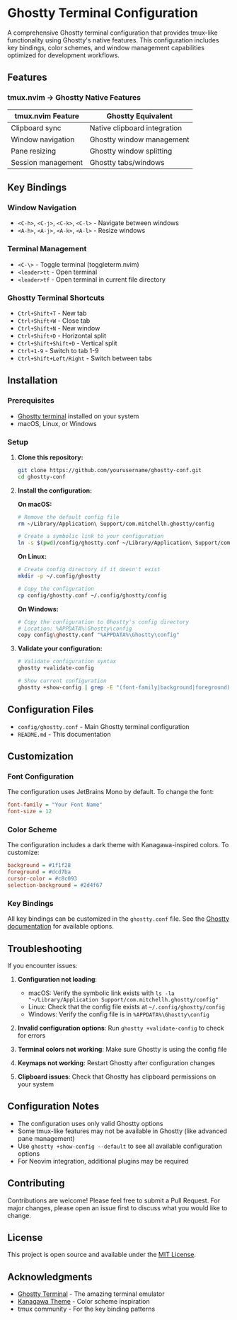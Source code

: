 # Ghostty Terminal Configuration

A comprehensive Ghostty terminal configuration that provides tmux-like functionality using Ghostty's native features. This configuration includes key bindings, color schemes, and window management capabilities optimized for development workflows.

## Features

### tmux.nvim → Ghostty Native Features

| tmux.nvim Feature | Ghostty Equivalent |
|------------------|-------------------|
| Clipboard sync | Native clipboard integration |
| Window navigation | Ghostty window management |
| Pane resizing | Ghostty window splitting |
| Session management | Ghostty tabs/windows |

## Key Bindings

### Window Navigation
- `<C-h>`, `<C-j>`, `<C-k>`, `<C-l>` - Navigate between windows
- `<A-h>`, `<A-j>`, `<A-k>`, `<A-l>` - Resize windows

### Terminal Management
- `<C-\>` - Toggle terminal (toggleterm.nvim)
- `<leader>tt` - Open terminal
- `<leader>tf` - Open terminal in current file directory

### Ghostty Terminal Shortcuts
- `Ctrl+Shift+T` - New tab
- `Ctrl+Shift+W` - Close tab
- `Ctrl+Shift+N` - New window
- `Ctrl+Shift+D` - Horizontal split
- `Ctrl+Shift+Shift+D` - Vertical split
- `Ctrl+1-9` - Switch to tab 1-9
- `Ctrl+Shift+Left/Right` - Switch between tabs

## Installation

### Prerequisites
- [Ghostty terminal](https://mitchellh.com/ghostty) installed on your system
- macOS, Linux, or Windows

### Setup

1. **Clone this repository:**
   ```bash
   git clone https://github.com/yourusername/ghostty-conf.git
   cd ghostty-conf
   ```

2. **Install the configuration:**

   **On macOS:**
   ```bash
   # Remove the default config file
   rm ~/Library/Application\ Support/com.mitchellh.ghostty/config
   
   # Create a symbolic link to your configuration
   ln -s $(pwd)/config/ghostty.conf ~/Library/Application\ Support/com.mitchellh.ghostty/config
   ```

   **On Linux:**
   ```bash
   # Create config directory if it doesn't exist
   mkdir -p ~/.config/ghostty
   
   # Copy the configuration
   cp config/ghostty.conf ~/.config/ghostty/config
   ```

   **On Windows:**
   ```bash
   # Copy the configuration to Ghostty's config directory
   # Location: %APPDATA%\Ghostty\config
   copy config\ghostty.conf "%APPDATA%\Ghostty\config"
   ```

3. **Validate your configuration:**
   ```bash
   # Validate configuration syntax
   ghostty +validate-config
   
   # Show current configuration
   ghostty +show-config | grep -E "(font-family|background|foreground)"
   ```

## Configuration Files

- `config/ghostty.conf` - Main Ghostty terminal configuration
- `README.md` - This documentation

## Customization

### Font Configuration
The configuration uses JetBrains Mono by default. To change the font:

```ini
font-family = "Your Font Name"
font-size = 12
```

### Color Scheme
The configuration includes a dark theme with Kanagawa-inspired colors. To customize:

```ini
background = #1f1f28
foreground = #dcd7ba
cursor-color = #c8c093
selection-background = #2d4f67
```

### Key Bindings
All key bindings can be customized in the `ghostty.conf` file. See the [Ghostty documentation](https://mitchellh.com/ghostty/docs/config) for available options.

## Troubleshooting

If you encounter issues:

1. **Configuration not loading**: 
   - macOS: Verify the symbolic link exists with `ls -la "~/Library/Application Support/com.mitchellh.ghostty/config"`
   - Linux: Check that the config file exists at `~/.config/ghostty/config`
   - Windows: Verify the config file is in `%APPDATA%\Ghostty\config`

2. **Invalid configuration options**: Run `ghostty +validate-config` to check for errors

3. **Terminal colors not working**: Make sure Ghostty is using the config file

4. **Keymaps not working**: Restart Ghostty after configuration changes

5. **Clipboard issues**: Check that Ghostty has clipboard permissions on your system

## Configuration Notes

- The configuration uses only valid Ghostty options
- Some tmux-like features may not be available in Ghostty (like advanced pane management)
- Use `ghostty +show-config --default` to see all available configuration options
- For Neovim integration, additional plugins may be required

## Contributing

Contributions are welcome! Please feel free to submit a Pull Request. For major changes, please open an issue first to discuss what you would like to change.

## License

This project is open source and available under the [MIT License](LICENSE).

## Acknowledgments

- [Ghostty Terminal](https://mitchellh.com/ghostty) - The amazing terminal emulator
- [Kanagawa Theme](https://github.com/rebelot/kanagawa.nvim) - Color scheme inspiration
- tmux community - For the key binding patterns